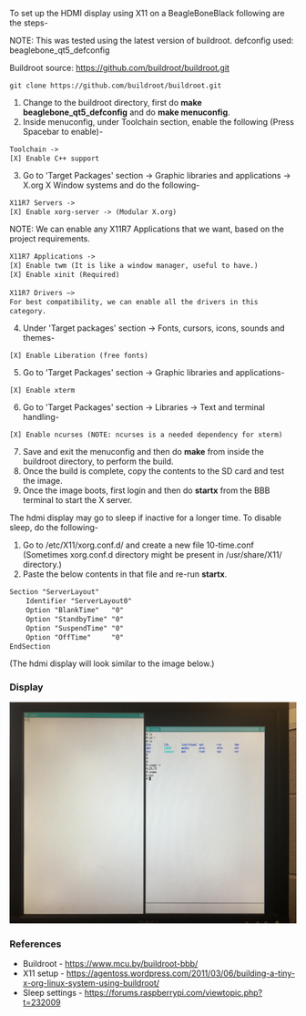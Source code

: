 To set up the HDMI display using X11 on a BeagleBoneBlack following are the steps-

NOTE: This was tested using the latest version of buildroot. defconfig used: beaglebone_qt5_defconfig

Buildroot source: https://github.com/buildroot/buildroot.git

```
git clone https://github.com/buildroot/buildroot.git
```


1. Change to the buildroot directory, first do **make beaglebone_qt5_defconfig** and do **make menuconfig**.
2. Inside menuconfig, under Toolchain section, enable the following (Press Spacebar to enable)-
```
Toolchain ->
[X] Enable C++ support
```

3. Go to 'Target Packages' section -> Graphic libraries and applications -> X.org X Window systems and do the following-

```
X11R7 Servers ->
[X] Enable xorg-server -> (Modular X.org)
```
NOTE: We can enable any X11R7 Applications that we want, based on the project requirements.
```
X11R7 Applications ->
[X] Enable twm (It is like a window manager, useful to have.)
[X] Enable xinit (Required)

X11R7 Drivers —> 
For best compatibility, we can enable all the drivers in this category.

```
4. Under 'Target packages' section -> Fonts, cursors, icons, sounds and themes-
```
[X] Enable Liberation (free fonts)
```
5. Go to 'Target Packages' section -> Graphic libraries and applications-

```
[X] Enable xterm
```
6. Go to 'Target Packages' section -> Libraries -> Text and terminal handling-

```
[X] Enable ncurses (NOTE: ncurses is a needed dependency for xterm)
```

7. Save and exit the menuconfig and then do **make** from inside the buildroot directory, to perform the build.
8. Once the build is complete, copy the contents to the SD card and test the image.
9. Once the image boots, first login and then do **startx** from the BBB terminal to start the X server. 

The hdmi display may go to sleep if inactive for a longer time. To disable sleep, do the following-

1. Go to /etc/X11/xorg.conf.d/ and create a new file 10-time.conf (Sometimes xorg.conf.d directory might be present in /usr/share/X11/ directory.)
2. Paste the below contents in that file and re-run **startx**.
```
Section "ServerLayout"
    Identifier "ServerLayout0"
    Option "BlankTime"   "0"
    Option "StandbyTime" "0"
    Option "SuspendTime" "0"
    Option "OffTime"     "0"
EndSection
```
(The hdmi display will look similar to the image below.)

### Display

![bbb-X11-ui](https://github.com/cu-ecen-aeld/final-project-rajatchaple/blob/main/images/bbb-X11.PNG)


### References

* Buildroot - https://www.mcu.by/buildroot-bbb/
* X11 setup - https://agentoss.wordpress.com/2011/03/06/building-a-tiny-x-org-linux-system-using-buildroot/
* Sleep settings - https://forums.raspberrypi.com/viewtopic.php?t=232009



